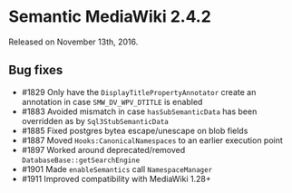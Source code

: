 # Semantic MediaWiki 2.4.2

Released on November 13th, 2016.

## Bug fixes

* #1829 Only have the `DisplayTitlePropertyAnnotator` create an annotation in case `SMW_DV_WPV_DTITLE` is enabled
* #1883 Avoided mismatch in case `hasSubSemanticData` has been overridden as by `Sql3StubSemanticData`
* #1885 Fixed postgres bytea escape/unescape on blob fields
* #1887 Moved `Hooks:CanonicalNamespaces` to an earlier execution point
* #1897 Worked around deprecated/removed `DatabaseBase::getSearchEngine`
* #1901 Made `enableSemantics` call `NamespaceManager`
* #1911 Improved compatibility with MediaWiki 1.28+
